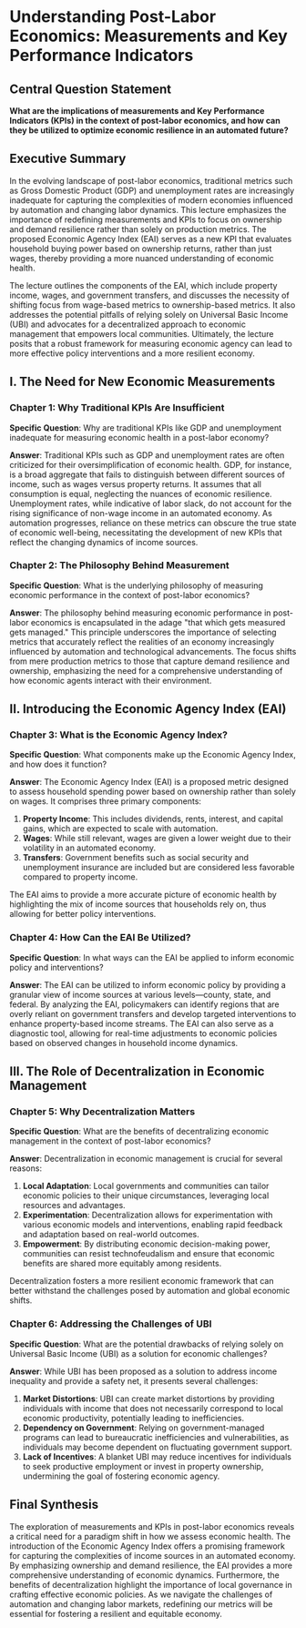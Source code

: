 # Understanding Post-Labor Economics: Measurements and Key Performance Indicators

## Central Question Statement

**What are the implications of measurements and Key Performance Indicators (KPIs) in the context of post-labor economics, and how can they be utilized to optimize economic resilience in an automated future?**

## Executive Summary

In the evolving landscape of post-labor economics, traditional metrics such as Gross Domestic Product (GDP) and unemployment rates are increasingly inadequate for capturing the complexities of modern economies influenced by automation and changing labor dynamics. This lecture emphasizes the importance of redefining measurements and KPIs to focus on ownership and demand resilience rather than solely on production metrics. The proposed Economic Agency Index (EAI) serves as a new KPI that evaluates household buying power based on ownership returns, rather than just wages, thereby providing a more nuanced understanding of economic health.

The lecture outlines the components of the EAI, which include property income, wages, and government transfers, and discusses the necessity of shifting focus from wage-based metrics to ownership-based metrics. It also addresses the potential pitfalls of relying solely on Universal Basic Income (UBI) and advocates for a decentralized approach to economic management that empowers local communities. Ultimately, the lecture posits that a robust framework for measuring economic agency can lead to more effective policy interventions and a more resilient economy.

## I. The Need for New Economic Measurements

### Chapter 1: Why Traditional KPIs Are Insufficient

**Specific Question**: Why are traditional KPIs like GDP and unemployment inadequate for measuring economic health in a post-labor economy?

**Answer**: Traditional KPIs such as GDP and unemployment rates are often criticized for their oversimplification of economic health. GDP, for instance, is a broad aggregate that fails to distinguish between different sources of income, such as wages versus property returns. It assumes that all consumption is equal, neglecting the nuances of economic resilience. Unemployment rates, while indicative of labor slack, do not account for the rising significance of non-wage income in an automated economy. As automation progresses, reliance on these metrics can obscure the true state of economic well-being, necessitating the development of new KPIs that reflect the changing dynamics of income sources.

### Chapter 2: The Philosophy Behind Measurement

**Specific Question**: What is the underlying philosophy of measuring economic performance in the context of post-labor economics?

**Answer**: The philosophy behind measuring economic performance in post-labor economics is encapsulated in the adage "that which gets measured gets managed." This principle underscores the importance of selecting metrics that accurately reflect the realities of an economy increasingly influenced by automation and technological advancements. The focus shifts from mere production metrics to those that capture demand resilience and ownership, emphasizing the need for a comprehensive understanding of how economic agents interact with their environment.

## II. Introducing the Economic Agency Index (EAI)

### Chapter 3: What is the Economic Agency Index?

**Specific Question**: What components make up the Economic Agency Index, and how does it function?

**Answer**: The Economic Agency Index (EAI) is a proposed metric designed to assess household spending power based on ownership rather than solely on wages. It comprises three primary components:

1. **Property Income**: This includes dividends, rents, interest, and capital gains, which are expected to scale with automation.
2. **Wages**: While still relevant, wages are given a lower weight due to their volatility in an automated economy.
3. **Transfers**: Government benefits such as social security and unemployment insurance are included but are considered less favorable compared to property income.

The EAI aims to provide a more accurate picture of economic health by highlighting the mix of income sources that households rely on, thus allowing for better policy interventions.

### Chapter 4: How Can the EAI Be Utilized?

**Specific Question**: In what ways can the EAI be applied to inform economic policy and interventions?

**Answer**: The EAI can be utilized to inform economic policy by providing a granular view of income sources at various levels—county, state, and federal. By analyzing the EAI, policymakers can identify regions that are overly reliant on government transfers and develop targeted interventions to enhance property-based income streams. The EAI can also serve as a diagnostic tool, allowing for real-time adjustments to economic policies based on observed changes in household income dynamics.

## III. The Role of Decentralization in Economic Management

### Chapter 5: Why Decentralization Matters

**Specific Question**: What are the benefits of decentralizing economic management in the context of post-labor economics?

**Answer**: Decentralization in economic management is crucial for several reasons:

1. **Local Adaptation**: Local governments and communities can tailor economic policies to their unique circumstances, leveraging local resources and advantages.
2. **Experimentation**: Decentralization allows for experimentation with various economic models and interventions, enabling rapid feedback and adaptation based on real-world outcomes.
3. **Empowerment**: By distributing economic decision-making power, communities can resist technofeudalism and ensure that economic benefits are shared more equitably among residents.

Decentralization fosters a more resilient economic framework that can better withstand the challenges posed by automation and global economic shifts.

### Chapter 6: Addressing the Challenges of UBI

**Specific Question**: What are the potential drawbacks of relying solely on Universal Basic Income (UBI) as a solution for economic challenges?

**Answer**: While UBI has been proposed as a solution to address income inequality and provide a safety net, it presents several challenges:

1. **Market Distortions**: UBI can create market distortions by providing individuals with income that does not necessarily correspond to local economic productivity, potentially leading to inefficiencies.
2. **Dependency on Government**: Relying on government-managed programs can lead to bureaucratic inefficiencies and vulnerabilities, as individuals may become dependent on fluctuating government support.
3. **Lack of Incentives**: A blanket UBI may reduce incentives for individuals to seek productive employment or invest in property ownership, undermining the goal of fostering economic agency.

## Final Synthesis

The exploration of measurements and KPIs in post-labor economics reveals a critical need for a paradigm shift in how we assess economic health. The introduction of the Economic Agency Index offers a promising framework for capturing the complexities of income sources in an automated economy. By emphasizing ownership and demand resilience, the EAI provides a more comprehensive understanding of economic dynamics. Furthermore, the benefits of decentralization highlight the importance of local governance in crafting effective economic policies. As we navigate the challenges of automation and changing labor markets, redefining our metrics will be essential for fostering a resilient and equitable economy.
